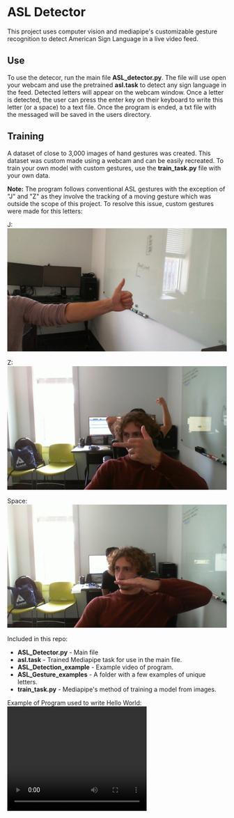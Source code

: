 # ASL Detector
This project uses computer vision and mediapipe's customizable gesture recognition to detect American Sign Language in a live video feed. 

## Use
To use the detecor, run the main file **ASL_detector.py**. The file will use open your webcam and use the pretrained **asl.task** to detect any sign language in the feed. Detected letters will appear on the webcam window. Once a letter is detected, the user can press the enter key on their keyboard to write this letter (or a space) to a text file. Once the program is ended, a txt file with the messaged will be saved in the users directory.

## Training
A dataset of close to 3,000 images of hand gestures was created. This dataset was custom made using a webcam and can be easily recreated. To train your own model with custom gestures, use the  **train_task.py** file with your own data.

**Note:** The program follows conventional ASL gestures with the exception of "J" and "Z" as they involve the tracking of a moving gesture which was outside the scope of this project. To resolve this issue, custom gestures were made for this letters:

J:
![J](ASL_Gesture_examples/J.jpg)

Z: 
![Z](ASL_Gesture_examples/Z.jpg)

Space:
![Space](ASL_Gesture_examples/Space.jpg)


Included in this repo:
- **ASL_Detector.py** - Main file
- **asl.task** - Trained Mediapipe task for use in the main file.
- **ASL_Detection_example** - Example video of program.
- **ASL_Gesture_examples** - A folder with a few examples of unique letters.
- **train_task.py** - Mediapipe's method of training a model from images.

Example of Program used to write Hello World:
<video src="https://github.com/user-attachments/assets/30ae5c6d-c4ef-49b6-b7d4-c4153a432ed0" width="320" height="240" controls></video>
